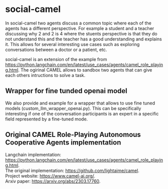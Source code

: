 # social-camel

In social-camel two agents discuss a common topic where each of the agents has a different perspective. For example a student and a teacher discussing why 2 and 2 is 4 where the stuents perspective is that they do not understand this and the teacher has a good understanding and explains it. This allows for several interesting use cases such as exploring conversations between a doctor or a patient, etc. 

social-camel is an extension of the example from https://python.langchain.com/en/latest/use_cases/agents/camel_role_playing.html. The ogirinal CAMEL allows to sandbox two agents that can give each others intructions to solve a task. 

## Wrapper for fine tunded openai model
We also provide and example for a wrapper that allows to use fine tuned models (custom_llm_wrapper_openai.py). This can be specifically interesting if one of the conversation participants is an expert in a specific field represented by a fine-tuned mode. 

## Original CAMEL Role-Playing Autonomous Cooperative Agents implementation

Langchain implementation: https://python.langchain.com/en/latest/use_cases/agents/camel_role_playing.html. <br />
The original implementation: https://github.com/lightaime/camel. <br />
Project website: https://www.camel-ai.org/. <br />
Arxiv paper: https://arxiv.org/abs/2303.17760. <br />




